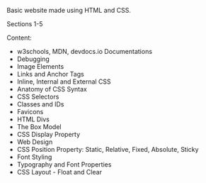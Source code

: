 Basic website made using HTML and CSS.

Sections 1-5

Content:
- w3schools, MDN, devdocs.io Documentations
- Debugging
- Image Elements
- Links and Anchor Tags
- Inline, Internal and External CSS
- Anatomy of CSS Syntax
- CSS Selectors
- Classes and IDs
- Favicons
- HTML Divs
- The Box Model
- CSS Display Property
- Web Design
- CSS Position Property: Static, Relative, Fixed, Absolute, Sticky
- Font Styling
- Typography and Font Properties
- CSS Layout - Float and Clear